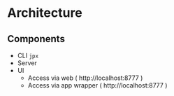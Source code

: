 # Architecture

## Components

* CLI `jpx`
* Server
* UI
    * Access via web ( http://localhost:8777 )
    * Access via app wrapper ( http://localhost:8777 )
